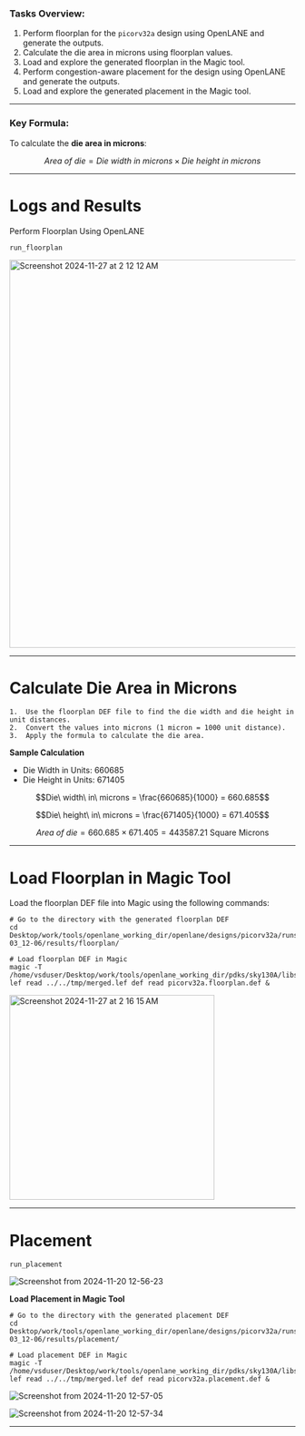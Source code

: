 

### **Tasks Overview:**
1. Perform floorplan for the `picorv32a` design using OpenLANE and generate the outputs.
2. Calculate the die area in microns using floorplan values.
3. Load and explore the generated floorplan in the Magic tool.
4. Perform congestion-aware placement for the design using OpenLANE and generate the outputs.
5. Load and explore the generated placement in the Magic tool.

---

### **Key Formula:**
To calculate the **die area in microns**:
```math
Area\ of\ die = Die\ width\ in\ microns \times Die\ height\ in\ microns
```

---

# Logs and Results

Perform Floorplan Using OpenLANE

```
run_floorplan
```

<img width="684" alt="Screenshot 2024-11-27 at 2 12 12 AM" src="https://github.com/user-attachments/assets/5d6b2366-6af4-470a-b18e-21c4bf068757">

---
# Calculate Die Area in Microns

	1.	Use the floorplan DEF file to find the die width and die height in unit distances.
	2.	Convert the values into microns (1 micron = 1000 unit distance).
	3.	Apply the formula to calculate the die area.

**Sample Calculation**

  - Die Width in Units: 660685
  - Die Height in Units: 671405

```math
Die\ width\ in\ microns = \frac{660685}{1000} = 660.685
```
```math
Die\ height\ in\ microns = \frac{671405}{1000} = 671.405
```
```math
Area\ of\ die = 660.685 \times 671.405 = 443587.21\ \text{Square Microns}
```

---
# Load Floorplan in Magic Tool

Load the floorplan DEF file into Magic using the following commands:

```
# Go to the directory with the generated floorplan DEF
cd Desktop/work/tools/openlane_working_dir/openlane/designs/picorv32a/runs/17-03_12-06/results/floorplan/

# Load floorplan DEF in Magic
magic -T /home/vsduser/Desktop/work/tools/openlane_working_dir/pdks/sky130A/libs.tech/magic/sky130A.tech lef read ../../tmp/merged.lef def read picorv32a.floorplan.def &
```

<img width="361" alt="Screenshot 2024-11-27 at 2 16 15 AM" src="https://github.com/user-attachments/assets/cd9fa85b-75f2-4937-b56e-ccc94399ce2f">

---

# Placement

`run_placement`

![Screenshot from 2024-11-20 12-56-23](https://github.com/user-attachments/assets/1585dcae-6d8e-496d-b97c-07f48ee713ad)

**Load Placement in Magic Tool**

```
# Go to the directory with the generated placement DEF
cd Desktop/work/tools/openlane_working_dir/openlane/designs/picorv32a/runs/17-03_12-06/results/placement/

# Load placement DEF in Magic
magic -T /home/vsduser/Desktop/work/tools/openlane_working_dir/pdks/sky130A/libs.tech/magic/sky130A.tech lef read ../../tmp/merged.lef def read picorv32a.placement.def &
```

![Screenshot from 2024-11-20 12-57-05](https://github.com/user-attachments/assets/57c043c5-753a-4106-96d4-595a1de5c782)

![Screenshot from 2024-11-20 12-57-34](https://github.com/user-attachments/assets/8d127ce3-8c96-4f31-925e-6c3983ed99af)

---

